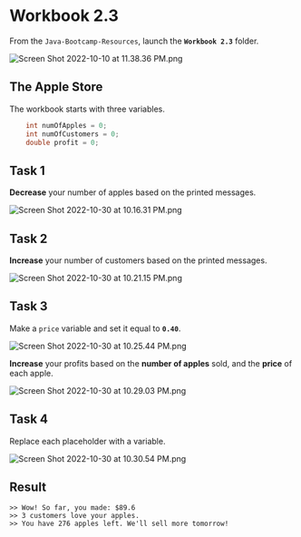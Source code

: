 # Workbook 2.3

From the `Java-Bootcamp-Resources`, launch the **`Workbook 2.3`** folder.

![Screen Shot 2022-10-10 at 11.38.36 PM.png](https://firebasestorage.googleapis.com/v0/b/learnthepart-75aed.appspot.com/o/images%2F7ac7a637-9417-4ea4-a2ca-2b09e22a2292?alt=media&token=dfc582ab-612f-4ae8-bfaf-b15b613fde02)

## The Apple Store
The workbook starts with three variables.

```java
    int numOfApples = 0;
    int numOfCustomers = 0;
    double profit = 0;
```

## **Task 1**

**Decrease** your number of apples based on the printed messages.

![Screen Shot 2022-10-30 at 10.16.31 PM.png](https://firebasestorage.googleapis.com/v0/b/learnthepart-75aed.appspot.com/o/images%2Fd147c705-e2e7-45d7-8f0e-f9e526a93fa3?alt=media&token=f23a9579-f988-4c29-a169-df0006c9acfd)

## **Task 2**

**Increase** your number of customers based on the printed messages.

![Screen Shot 2022-10-30 at 10.21.15 PM.png](https://firebasestorage.googleapis.com/v0/b/learnthepart-75aed.appspot.com/o/images%2F0ce7206e-3aed-4626-a334-02c2b8080161?alt=media&token=789c499c-388e-410b-9b58-2d7d36ec47b9)

## Task 3

Make a `price` variable and set it equal to **`0.40`**.

![Screen Shot 2022-10-30 at 10.25.44 PM.png](https://firebasestorage.googleapis.com/v0/b/learnthepart-75aed.appspot.com/o/images%2Ff47dbee0-5be3-44e6-8e66-fc85468dc2fd?alt=media&token=88bc2e1c-4861-43cc-8e69-d78811768e63)

**Increase** your profits based on the **number of apples** sold, and the **price** of each apple.

![Screen Shot 2022-10-30 at 10.29.03 PM.png](https://firebasestorage.googleapis.com/v0/b/learnthepart-75aed.appspot.com/o/images%2F33fd5ef7-f162-41fb-ad64-3055c518aa0f?alt=media&token=d5c29308-66c6-4461-be56-be89589ca3e7)

## **Task 4**

Replace each placeholder with a variable.

![Screen Shot 2022-10-30 at 10.30.54 PM.png](https://firebasestorage.googleapis.com/v0/b/learnthepart-75aed.appspot.com/o/images%2Fcec281d7-67ba-43a5-a90f-846f7d7a7cda?alt=media&token=65a4451b-4b09-44eb-a57d-e78578004305)

## Result
```
>> Wow! So far, you made: $89.6
>> 3 customers love your apples.
>> You have 276 apples left. We'll sell more tomorrow!
```

